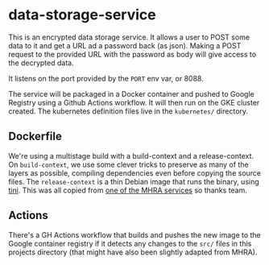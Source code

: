# data-storage-service

This is an encrypted data storage service. It allows a user to POST some data to it and get a URL ad a password back (as json). Making a POST request to the provided URL with the password as body will give access to the decrypted data.

It listens on the port provided by the `PORT` env var, or 8088.

The service will be packaged in a Docker container and pushed to Google Registry using a Github Actions workflow.
It will then run on the GKE cluster created. The kubernetes definition files live in the `kubernetes/` directory.


## Dockerfile

We're using a multistage build with a build-context and a release-context.
On `build-context`, we use some clever tricks to preserve as many of the layers as possible, compiling dependencies even before copying the source files. The `release-context` is a thin Debian image that runs the binary, using [tini](https://github.com/krallin/tini). This was all copied from [one of the MHRA services](https://github.com/MHRA/products/blob/master/hello-world/Dockerfile) so thanks team.


## Actions

There's a GH Actions workflow that builds and pushes the new image to the Google container registry if it detects any changes to the `src/` files in this projects directory (that might have also been slightly adapted from MHRA).

